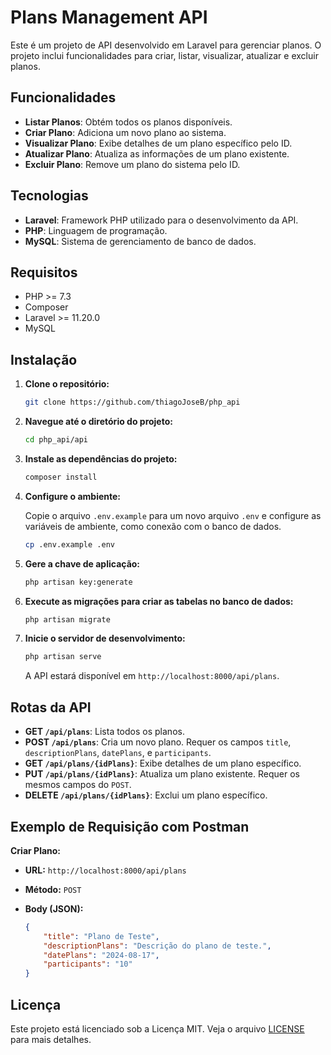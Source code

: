 # Plans Management API

Este é um projeto de API desenvolvido em Laravel para gerenciar planos. O projeto inclui funcionalidades para criar, listar, visualizar, atualizar e excluir planos.

## Funcionalidades

- **Listar Planos**: Obtém todos os planos disponíveis.
- **Criar Plano**: Adiciona um novo plano ao sistema.
- **Visualizar Plano**: Exibe detalhes de um plano específico pelo ID.
- **Atualizar Plano**: Atualiza as informações de um plano existente.
- **Excluir Plano**: Remove um plano do sistema pelo ID.

## Tecnologias

- **Laravel**: Framework PHP utilizado para o desenvolvimento da API.
- **PHP**: Linguagem de programação.
- **MySQL**: Sistema de gerenciamento de banco de dados.

## Requisitos

- PHP >= 7.3
- Composer
- Laravel >= 11.20.0
- MySQL

## Instalação

1. **Clone o repositório:**

    ```bash
    git clone https://github.com/thiagoJoseB/php_api
    ```

2. **Navegue até o diretório do projeto:**

    ```bash
    cd php_api/api
    ```

3. **Instale as dependências do projeto:**

    ```bash
    composer install
    ```

4. **Configure o ambiente:**

    Copie o arquivo `.env.example` para um novo arquivo `.env` e configure as variáveis de ambiente, como conexão com o banco de dados.

    ```bash
    cp .env.example .env
    ```

5. **Gere a chave de aplicação:**

    ```bash
    php artisan key:generate
    ```

6. **Execute as migrações para criar as tabelas no banco de dados:**

    ```bash
    php artisan migrate
    ```

7. **Inicie o servidor de desenvolvimento:**

    ```bash
    php artisan serve
    ```

   A API estará disponível em `http://localhost:8000/api/plans`.

## Rotas da API

- **GET `/api/plans`**: Lista todos os planos.
- **POST `/api/plans`**: Cria um novo plano. Requer os campos `title`, `descriptionPlans`, `datePlans`, e `participants`.
- **GET `/api/plans/{idPlans}`**: Exibe detalhes de um plano específico.
- **PUT `/api/plans/{idPlans}`**: Atualiza um plano existente. Requer os mesmos campos do `POST`.
- **DELETE `/api/plans/{idPlans}`**: Exclui um plano específico.

## Exemplo de Requisição com Postman

**Criar Plano:**

- **URL:** `http://localhost:8000/api/plans`
- **Método:** `POST`
- **Body (JSON):**

    ```json
    {
        "title": "Plano de Teste",
        "descriptionPlans": "Descrição do plano de teste.",
        "datePlans": "2024-08-17",
        "participants": "10"
    }
    ```
## Licença

Este projeto está licenciado sob a Licença MIT. Veja o arquivo [LICENSE](LICENSE) para mais detalhes.
